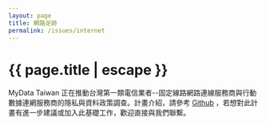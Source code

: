 ```yaml
--- 
layout: page
title: 網路足跡
permalink: /issues/internet
---
```

<h1 class="page-title orange-text">{{ page.title | escape }}</h1>

MyData Taiwan 正在推動台灣第一類電信業者--固定線路網路連線服務商與行動數據連網服務商的隱私與資料政策調查。計畫介紹，請參考 [Github](https://github.com/twngo/rdr-taiwan) ，若想對此計畫有進一步建議或加入此基礎工作，歡迎直接與我們聯繫。
